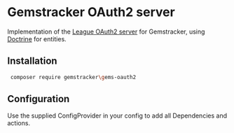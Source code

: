 # Gemstracker OAuth2 server
Implementation of the [League OAuth2 server](https://oauth2.thephpleague.com/) for Gemstracker, using [Doctrine](https://www.doctrine-project.org/) for entities.

## Installation
```bash
 composer require gemstracker\gems-oauth2
```

## Configuration
Use the supplied ConfigProvider in your config to add all Dependencies and actions.